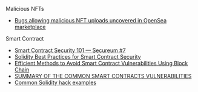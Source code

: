 Malicious NFTs

- [Bugs allowing malicious NFT uploads uncovered in OpenSea marketplace](https://www.zdnet.com/article/bugs-allowing-malicious-nft-uploads-uncovered-in-opensea-marketplace/)

Smart Contract

- [Smart Contract Security 101 — Secureum #7](https://secureum.substack.com/p/smart-contract-security-101-secureum)
- [Solidity Best Practices for Smart Contract Security](https://consensys.net/blog/developers/solidity-best-practices-for-smart-contract-security/)
- [Efficient Methods to Avoid Smart Contract Vulnerabilities Using Block Chain](https://www.ijsr.net/archive/v9i8/SR20809215923.pdf)
- [SUMMARY OF THE COMMON SMART CONTRACTS VULNERABILITIES](https://nethemba.com/summary-of-the-common-smart-contracts-vulnerabilities/)
- [Common Solidity hack examples](https://solidity-by-example.org/hacks/)
